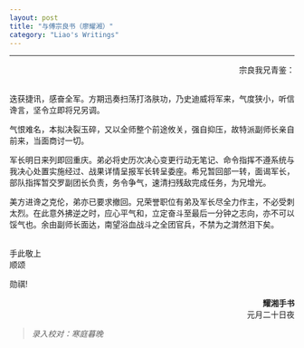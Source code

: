 ```yaml
---
layout: post
title: "与傅宗良书（廖耀湘）"
category: "Liao's Writings"
---
```

***

<div align="right">
宗良我兄青鉴：
</div>

<br>

迭获捷讯，感奋全军。方期迅奏扫荡打洛肤功，乃史迪威将军来，气度狭小，听信谗言，坚令立即将兄另调。

气恨难名，本拟决裂玉碎，又以全师整个前途攸关，强自抑压，故特派副师长亲自前来，当面商讨一切。

军长明日来列即回重庆。弟必将史历次决心变更行动无笔记、命令指挥不遵系统与我决心处置实施经过、战果详情呈报军长转呈委座。希兄暂回部一转，面谒军长，部队指挥暂交罗副团长负责，务令争气，速清扫残敌完成任务，为兄增光。

美方进谗之克伦，弟亦已要求撤回。兄荣誉职位有弟及军长尽全力作主，不必受刺太烈。在此意外拂逆之时，应心平气和，立定奋斗至最后一分钟之志向，亦不可以馁气也。余由副师长面达，南望浴血战斗之全团官兵，不禁为之潸然泪下矣。

<br>

<div align="left">
手此敬上
<br>
顺颂
<br>
<p align="left">勋祺!</p>
</div>


<div align="right">
<strong>耀湘手书</strong>
<br>
元月二十日夜
</div>

>*录入校对：寒庭暮晚*
